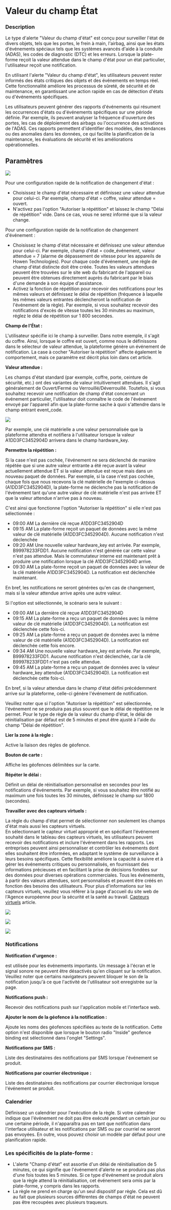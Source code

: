 # Valeur du champ État

### Description

Le type d'alerte "Valeur du champ d'état" est conçu pour surveiller l'état de divers objets, tels que les portes, le frein à main, l'airbag, ainsi que les états d'événements spéciaux tels que les systèmes avancés d'aide à la conduite (ADAS), les codes de diagnostic (DTC) et les erreurs. Lorsque la plate-forme reçoit la valeur attendue dans le champ d'état pour un état particulier, l'utilisateur reçoit une notification.

En utilisant l'alerte "Valeur du champ d'état", les utilisateurs peuvent rester informés des états critiques des objets et des événements en temps réel. Cette fonctionnalité améliore les processus de sûreté, de sécurité et de maintenance, en garantissant une action rapide en cas de détection d'états ou d'événements spécifiques.

Les utilisateurs peuvent générer des rapports d'événements qui résument les occurrences d'états ou d'événements spécifiques sur une période définie. Par exemple, ils peuvent analyser la fréquence d'ouverture des portes, les cas de déploiement des airbags ou l'occurrence des activations de l'ADAS. Ces rapports permettent d'identifier des modèles, des tendances ou des anomalies dans les données, ce qui facilite la planification de la maintenance, les évaluations de sécurité et les améliorations opérationnelles.

## Paramètres

![](../../../guide-de-litilizateur/regles-et-notifications/entrees-et-sorties/attachments/image-20230707-073455.png)

Pour une configuration rapide de la notification de changement d'état :

* Choisissez le champ d'état nécessaire et définissez une valeur attendue pour celui-ci. Par exemple, champ d'état = coffre, valeur attendue = ouvert.
* N'activez pas l'option "Autoriser la répétition" et laissez le champ "Délai de répétition" vide. Dans ce cas, vous ne serez informé que si la valeur change.

Pour une configuration rapide de la notification de changement d'événement :

* Choisissez le champ d'état nécessaire et définissez une valeur attendue pour celui-ci. Par exemple, champ d'état = code\_événement, valeur attendue = 7 (alarme de dépassement de vitesse pour les appareils de Howen Technologies). Pour chaque code d'événement, une règle de champ d'état distincte doit être créée. Toutes les valeurs attendues peuvent être trouvées sur le site web du fabricant de l'appareil ou peuvent être obtenues directement auprès du fabricant par le biais d'une demande à son équipe d'assistance.
* Activez la fonction de répétition pour recevoir des notifications pour les mêmes valeurs et définissez le délai de répétition (fréquence à laquelle les mêmes valeurs entrantes déclencheront la notification de l'événement de la règle). Par exemple, si vous souhaitez recevoir des notifications d'excès de vitesse toutes les 30 minutes au maximum, réglez le délai de répétition sur 1 800 secondes.

**Champ de l'État :**

L'utilisateur spécifie ici le champ à surveiller. Dans notre exemple, il s'agit du coffre. Ainsi, lorsque le coffre est ouvert, comme nous le définissons dans le sélecteur de valeur attendue, la plateforme génère un événement de notification. La case à cocher "Autoriser la répétition" affecte également le comportement, mais ce paramètre est décrit plus loin dans cet article.

**Valeur attendue :**

Les champs d'état standard (par exemple, coffre, porte, ceinture de sécurité, etc.) ont des variantes de valeur intuitivement attendues. Il s'agit généralement de Ouvert/Fermé ou Verrouillé/Déverrouillé. Toutefois, si vous souhaitez recevoir une notification de champ d'état concernant un événement particulier, l'utilisateur doit connaître le code de l'événement envoyé par l'appareil afin que la plate-forme sache à quoi s'attendre dans le champ entrant event\_code.

![](https://www.navixy.com/wp-content/uploads/2023/03/6-3.png)

Par exemple, une clé matérielle a une valeur personnalisée que la plateforme attendra et notifiera à l'utilisateur lorsque la valeur A1DD3FC3452904D arrivera dans le champ hardware\_key.

**Permettre la répétition :**

Si la case n'est pas cochée, l'événement ne sera déclenché de manière répétée que si une autre valeur entrante a été reçue avant la valeur actuellement attendue ET si la valeur attendue est reçue mais dans un nouveau paquet de données. Par exemple, si la case n'est pas cochée, chaque fois que nous recevons la clé matérielle de l'exemple ci-dessus (A1DD3FC3452904D), la plate-forme ne déclenche pas la notification de l'événement tant qu'une autre valeur de clé matérielle n'est pas arrivée ET que la valeur attendue n'arrive pas à nouveau.

C'est ainsi que fonctionne l'option "Autoriser la répétition" si elle n'est pas sélectionnée :

* 09:00 AM La dernière clé reçue A1DD3FC3452904D
* 09:15 AM La plate-forme reçoit un paquet de données avec la même valeur de clé matérielle (A1DD3FC3452904D). Aucune notification n'est déclenchée
* 09:20 AM Une nouvelle valeur hardware\_key est arrivée. Par exemple, B99978233FDD1. Aucune notification n'est générée car cette valeur n'est pas attendue. Mais le commutateur interne est maintenant prêt à produire une notification lorsque la clé A1DD3FC3452904D arrive.
* 09:30 AM La plate-forme reçoit un paquet de données avec la valeur de la clé matérielle A1DD3FC3452904D. La notification est déclenchée maintenant.

En bref, les notifications ne seront générées qu'en cas de changement, mais si la valeur attendue arrive après une autre valeur.

Si l'option est sélectionnée, le scénario sera le suivant :

* 09:00 AM La dernière clé reçue A1DD3FC3452904D
* 09:15 AM La plate-forme a reçu un paquet de données avec la même valeur de clé matérielle (A1DD3FC3452904D). La notification est déclenchée cette fois-ci.
* 09:25 AM La plate-forme a reçu un paquet de données avec la même valeur de clé matérielle (A1DD3FC3452904D). La notification est déclenchée cette fois encore.
* 09:34 AM Une nouvelle valeur hardware\_key est arrivée. Par exemple, B99978233FDD1. Aucune notification n'est déclenchée, car la clé B99978233FDD1 n'est pas celle attendue.
* 09:45 AM La plate-forme a reçu un paquet de données avec la valeur hardware\_key attendue (A1DD3FC3452904D). La notification est déclenchée cette fois-ci.

En bref, si la valeur attendue dans le champ d'état défini précédemment arrive sur la plateforme, celle-ci génère l'événement de notification.

Veuillez noter que si l'option "Autoriser la répétition" est sélectionnée, l'événement ne se produira pas plus souvent que le délai de répétition ne le permet. Pour le type de règle de la valeur du champ d'état, le délai de réinitialisation par défaut est de 5 minutes et peut être ajusté à l'aide du champ "Délai de répétition".

**Lier la zone à la règle :**

Active la liaison des règles de géofence.

**Bouton de carte :**

Affiche les géofences délimitées sur la carte.

**Répéter le délai :**

Définit un délai de réinitialisation personnalisé en secondes pour les notifications d'événements. Par exemple, si vous souhaitez être notifié au maximum une fois toutes les 30 minutes, définissez le champ sur 1800 (secondes).

**Travailler avec des capteurs virtuels :**

La règle du champ d'état permet de sélectionner non seulement les champs d'état mais aussi les capteurs virtuels.\
En sélectionnant le capteur virtuel approprié et en spécifiant l'événement souhaité dans le tableau des capteurs virtuels, les utilisateurs peuvent recevoir des notifications et inclure l'événement dans les rapports. Les entreprises peuvent ainsi personnaliser et contrôler les événements dont elles souhaitent être informées, en adaptant le système de surveillance à leurs besoins spécifiques. Cette flexibilité améliore la capacité à suivre et à gérer les événements critiques ou personnalisés, en fournissant des informations précieuses et en facilitant la prise de décisions fondées sur des données pour diverses opérations commerciales. Tous les événements, à partir des valeurs attendues, sont personnalisés et peuvent être créés en fonction des besoins des utilisateurs. Pour plus d'informations sur les capteurs virtuels, veuillez vous référer à la page d'accueil du site web de l'Agence européenne pour la sécurité et la santé au travail. [Capteurs virtuels](../../appareils-et-parametres/capteurs-pour-vehicules/capteurs-virtuels/) article.

![](../../../guide-de-litilizateur/regles-et-notifications/entrees-et-sorties/attachments/image-20230726-125407.png)

![](../../../guide-de-litilizateur/regles-et-notifications/entrees-et-sorties/attachments/image-20230726-125535.png)

![](../../../guide-de-litilizateur/regles-et-notifications/entrees-et-sorties/attachments/image-20230726-125722.png)

### Notifications

**Notification d'urgence :**

est utilisée pour les événements importants. Un message à l'écran et le signal sonore ne peuvent être désactivés qu'en cliquant sur la notification. Veuillez noter que certains navigateurs peuvent bloquer le son de la notification jusqu'à ce que l'activité de l'utilisateur soit enregistrée sur la page.

**Notifications push :**

Recevoir des notifications push sur l'application mobile et l'interface web.

**Ajouter le nom de la géofence à la notification :**

Ajoute les noms des géofences spécifiées au texte de la notification. Cette option n'est disponible que lorsque le bouton radio "Inside" geofence binding est sélectionné dans l'onglet "Settings".

**Notifications par SMS :**

Liste des destinataires des notifications par SMS lorsque l'événement se produit.

**Notifications par courrier électronique :**

Liste des destinataires des notifications par courrier électronique lorsque l'événement se produit.

### Calendrier

Définissez un calendrier pour l'exécution de la règle. Si votre calendrier indique que l'événement ne doit pas être exécuté pendant un certain jour ou une certaine période, il n'apparaîtra pas en tant que notification dans l'interface utilisateur et les notifications par SMS ou par courriel ne seront pas envoyées. En outre, vous pouvez choisir un modèle par défaut pour une planification rapide.

### Les spécificités de la plate-forme :

* L'alerte "Champ d'état" est assortie d'un délai de réinitialisation de 5 minutes, ce qui signifie que l'événement d'alerte ne se produira pas plus d'une fois toutes les 5 minutes. Si ce type d'événement se produit alors que la règle attend la réinitialisation, cet événement sera omis par la plate-forme, y compris dans les rapports.
* La règle ne prend en charge qu'un seul dispositif par règle. Cela est dû au fait que plusieurs sources différentes de champs d'état ne peuvent pas être recoupées avec plusieurs traqueurs.
